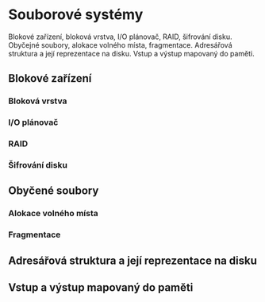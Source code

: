 # Souborové systémy

Blokové zařízení, bloková vrstva, I/O plánovač, RAID, šifrování disku. Obyčejné soubory, alokace volného místa, fragmentace. Adresářová struktura a její reprezentace na disku. Vstup a výstup mapovaný do paměti.

## Blokové zařízení

### Bloková vrstva

### I/O plánovač

### RAID

### Šifrování disku

## Obyčené soubory

### Alokace volného místa

### Fragmentace

## Adresářová struktura a její reprezentace na disku

## Vstup a výstup mapovaný do paměti
